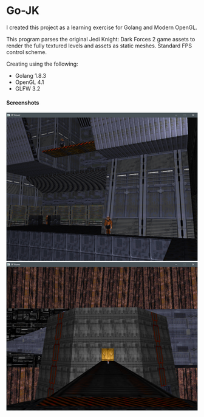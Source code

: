 Go-JK
================

I created this project as a learning exercise for Golang and Modern OpenGL.

This program parses the original Jedi Knight: Dark Forces 2 game assets to render the fully textured levels and assets as static meshes. Standard FPS control scheme.

Creating using the following:

- Golang 1.8.3
- OpenGL 4.1
- GLFW 3.2

#### Screenshots ####
![01](/screenshots/01.png "01")
![02](/screenshots/02.png "02")
